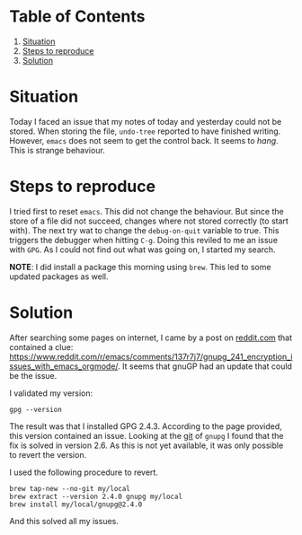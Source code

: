 
# Table of Contents

1.  [Situation](#org6168cb8)
2.  [Steps to reproduce](#org235641e)
3.  [Solution](#org198de63)



<a id="org6168cb8"></a>

# Situation

Today I faced an issue that my notes of today and yesterday could not be stored. When storing the file, `undo-tree` reported to have finished writing. However, `emacs` does not seem to get the control back. It seems to *hang*. This is strange behaviour.  


<a id="org235641e"></a>

# Steps to reproduce

I tried first to reset `emacs`. This did not change the behaviour. But since the store of a file did not succeed, changes where not stored correctly (to start with). The next try wat to change the `debug-on-quit` variable to true. This triggers the debugger when hitting `C-g`. Doing this reviled to me an issue with `GPG`. As I could not find out what was going on, I started my search.  

**NOTE**: I did install a package this morning using `brew`. This led to some updated packages as well.  


<a id="org198de63"></a>

# Solution

After searching some pages on internet, I came by a post on [reddit.com](https://reddit.com) that contained a clue: <https://www.reddit.com/r/emacs/comments/137r7j7/gnupg_241_encryption_issues_with_emacs_orgmode/>. It seems that gnuGP had an update that could be the issue.  

I validated my version:  

```shell
gpg --version

```

The result was that I installed GPG 2.4.3. According to the page provided, this version contained an issue. Looking at the [git](https://dev.gnupg.org/rG2f872fa68c6576724b9dabee9fb0844266f55d0d) of `gnupg` I found that the fix is solved in version 2.6. As this is not yet available, it was only possible to revert the version.  

I used the following procedure to revert.  

```shell
brew tap-new --no-git my/local
brew extract --version 2.4.0 gnupg my/local
brew install my/local/gnupg@2.4.0

```

And this solved all my issues.  

